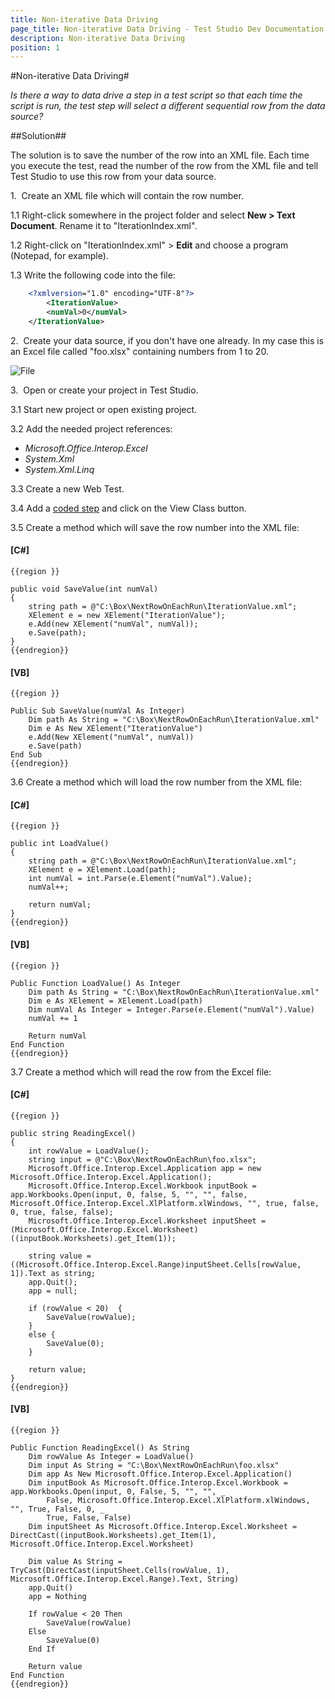 ```yaml
---
title: Non-iterative Data Driving
page_title: Non-iterative Data Driving - Test Studio Dev Documentation
description: Non-iterative Data Driving
position: 1
---
```

#Non-iterative Data Driving#

*Is there a way to data drive a step in a test script so that each time the script is run, the test step will select a different sequential row from the data source?*

##Solution##

The solution is to save the number of the row into an XML file. Each time you execute the test, read the number of the row from the XML file and tell Test Studio to use this row from your data source.

1.&nbsp; Create an XML file which will contain the row number.

1.1 Right-click somewhere in the project folder and select **New > Text Document**. Rename it to "IterationIndex.xml".

1.2 Right-click on "IterationIndex.xml" > **Edit** and choose a program (Notepad, for example).

1.3 Write the following code into the file:

```XML
	<?xmlversion="1.0" encoding="UTF-8"?>
		<IterationValue> 
		<numVal>0</numVal>
	</IterationValue>
```

2.&nbsp; Create your data source, if you don't have one already. In my case this is an Excel file called "foo.xlsx" containing numbers from 1 to 20.

![File][1]

3.&nbsp; Open or create your project in Test Studio.

3.1 Start new project or open existing project.

3.2 Add the needed project references: 

* *Microsoft.Office.Interop.Excel*
* *System.Xml*
* *System.Xml.Linq*

3.3 Create a new Web Test.

3.4 Add a <a href="/code-in-test/features-in-code#Coded-Step" target="_blank">coded step</a> and click on the View Class button.

3.5 Create a method which will save the row number into the XML file:

#### __[C#]__

	{{region }}

	public void SaveValue(int numVal)
	{
		string path = @"C:\Box\NextRowOnEachRun\IterationValue.xml";
		XElement e = new XElement("IterationValue");
		e.Add(new XElement("numVal", numVal));
		e.Save(path);
	}
	{{endregion}}

#### __[VB]__

	{{region }}

	Public Sub SaveValue(numVal As Integer)
		Dim path As String = "C:\Box\NextRowOnEachRun\IterationValue.xml"
		Dim e As New XElement("IterationValue")
		e.Add(New XElement("numVal", numVal))
		e.Save(path)
	End Sub
	{{endregion}}

3.6 Create a method which will load the row number from the XML file:

#### __[C#]__

	{{region }}

	public int LoadValue()
	{
		string path = @"C:\Box\NextRowOnEachRun\IterationValue.xml";
		XElement e = XElement.Load(path);
		int numVal = int.Parse(e.Element("numVal").Value);
		numVal++;

		return numVal;
	}
	{{endregion}}

#### __[VB]__

	{{region }}

	Public Function LoadValue() As Integer
		Dim path As String = "C:\Box\NextRowOnEachRun\IterationValue.xml"
		Dim e As XElement = XElement.Load(path)
		Dim numVal As Integer = Integer.Parse(e.Element("numVal").Value)
		numVal += 1

		Return numVal
	End Function
	{{endregion}}

3.7 Create a method which will read the row from the Excel file:

#### __[C#]__

	{{region }}

	public string ReadingExcel()
	{
		int rowValue = LoadValue();
		string input = @"C:\Box\NextRowOnEachRun\foo.xlsx";
		Microsoft.Office.Interop.Excel.Application app = new Microsoft.Office.Interop.Excel.Application();
		Microsoft.Office.Interop.Excel.Workbook inputBook = app.Workbooks.Open(input, 0, false, 5, "", "", false, Microsoft.Office.Interop.Excel.XlPlatform.xlWindows, "", true, false, 0, true, false, false);
		Microsoft.Office.Interop.Excel.Worksheet inputSheet = (Microsoft.Office.Interop.Excel.Worksheet)((inputBook.Worksheets).get_Item(1));
			
		string value = ((Microsoft.Office.Interop.Excel.Range)inputSheet.Cells[rowValue, 1]).Text as string; 
		app.Quit();
		app = null;
		
		if (rowValue < 20)	{
			SaveValue(rowValue);
		}
		else { 
			SaveValue(0); 
		}

		return value;
	}
	{{endregion}}

#### __[VB]__

	{{region }}

	Public Function ReadingExcel() As String
		Dim rowValue As Integer = LoadValue()
		Dim input As String = "C:\Box\NextRowOnEachRun\foo.xlsx"
		Dim app As New Microsoft.Office.Interop.Excel.Application()
		Dim inputBook As Microsoft.Office.Interop.Excel.Workbook = app.Workbooks.Open(input, 0, False, 5, "", "", _
			False, Microsoft.Office.Interop.Excel.XlPlatform.xlWindows, "", True, False, 0, _
			True, False, False)
		Dim inputSheet As Microsoft.Office.Interop.Excel.Worksheet = DirectCast((inputBook.Worksheets).get_Item(1), Microsoft.Office.Interop.Excel.Worksheet)

		Dim value As String = TryCast(DirectCast(inputSheet.Cells(rowValue, 1), Microsoft.Office.Interop.Excel.Range).Text, String)
		app.Quit()
		app = Nothing

		If rowValue < 20 Then
			SaveValue(rowValue)
		Else
			SaveValue(0)
		End If

		Return value
	End Function
	{{endregion}}

[1]: images/non-iterative-data-driving/fig1.png